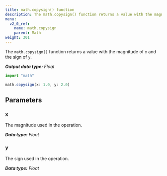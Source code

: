 ```yaml
---
title: math.copysign() function
description: The math.copysign() function returns a value with the magnitude of `x` and the sign of `y`.
menu:
  v2_0_ref:
    name: math.copysign
    parent: Math
weight: 301
---
```


The `math.copysign()` function returns a value with the magnitude of `x` and the sign of `y`.

_**Output data type:** Float_

```js
import "math"

math.copysign(x: 1.0, y: 2.0)
```

## Parameters

### x
The magnitude used in the operation.

_**Data type:** Float_

### y
The sign used in the operation.

_**Data type:** Float_
